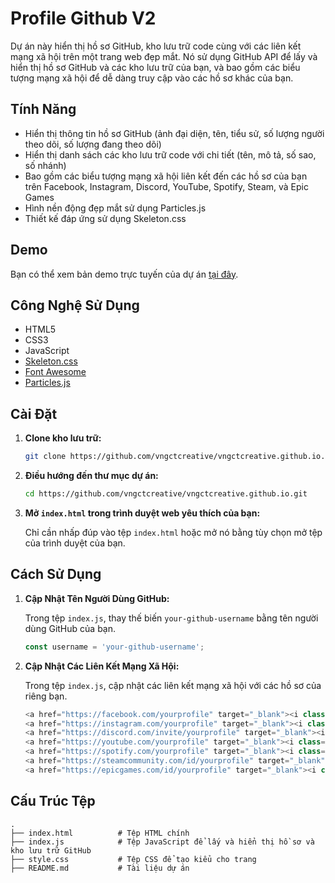# Profile Github V2

Dự án này hiển thị hồ sơ GitHub, kho lưu trữ code cùng với các liên kết mạng xã hội trên một trang web đẹp mắt. Nó sử dụng GitHub API để lấy và hiển thị hồ sơ GitHub và các kho lưu trữ của bạn, và bao gồm các biểu tượng mạng xã hội để dễ dàng truy cập vào các hồ sơ khác của bạn.

## Tính Năng

- Hiển thị thông tin hồ sơ GitHub (ảnh đại diện, tên, tiểu sử, số lượng người theo dõi, số lượng đang theo dõi)
- Hiển thị danh sách các kho lưu trữ code với chi tiết (tên, mô tả, số sao, số nhánh)
- Bao gồm các biểu tượng mạng xã hội liên kết đến các hồ sơ của bạn trên Facebook, Instagram, Discord, YouTube, Spotify, Steam, và Epic Games
- Hình nền động đẹp mắt sử dụng Particles.js
- Thiết kế đáp ứng sử dụng Skeleton.css

## Demo

Bạn có thể xem bản demo trực tuyến của dự án [tại đây](https://vngctcreative.github.io/).

## Công Nghệ Sử Dụng

- HTML5
- CSS3
- JavaScript
- [Skeleton.css](http://getskeleton.com/)
- [Font Awesome](https://fontawesome.com/)
- [Particles.js](https://vincentgarreau.com/particles.js/)

## Cài Đặt

1. **Clone kho lưu trữ:**
   ```bash
   git clone https://github.com/vngctcreative/vngctcreative.github.io.git
   ```

2. **Điều hướng đến thư mục dự án:**
   ```bash
   cd https://github.com/vngctcreative/vngctcreative.github.io.git
   ```

3. **Mở `index.html` trong trình duyệt web yêu thích của bạn:**

   Chỉ cần nhấp đúp vào tệp `index.html` hoặc mở nó bằng tùy chọn mở tệp của trình duyệt của bạn.

## Cách Sử Dụng

1. **Cập Nhật Tên Người Dùng GitHub:**

   Trong tệp `index.js`, thay thế biến `your-github-username` bằng tên người dùng GitHub của bạn.
   ```javascript
   const username = 'your-github-username';
   ```

2. **Cập Nhật Các Liên Kết Mạng Xã Hội:**

   Trong tệp `index.js`, cập nhật các liên kết mạng xã hội với các hồ sơ của riêng bạn.
   ```javascript
   <a href="https://facebook.com/yourprofile" target="_blank"><i class="fab fa-facebook"></i></a>
   <a href="https://instagram.com/yourprofile" target="_blank"><i class="fab fa-instagram"></i></a>
   <a href="https://discord.com/invite/yourprofile" target="_blank"><i class="fab fa-discord"></i></a>
   <a href="https://youtube.com/yourprofile" target="_blank"><i class="fab fa-youtube"></i></a>
   <a href="https://spotify.com/yourprofile" target="_blank"><i class="fab fa-spotify"></i></a>
   <a href="https://steamcommunity.com/id/yourprofile" target="_blank"><i class="fab fa-steam"></i></a>
   <a href="https://epicgames.com/id/yourprofile" target="_blank"><i class="fab fa-epic-games"></i></a>
   ```

## Cấu Trúc Tệp

```
.
├── index.html          # Tệp HTML chính
├── index.js            # Tệp JavaScript để lấy và hiển thị hồ sơ và kho lưu trữ GitHub
├── style.css           # Tệp CSS để tạo kiểu cho trang
├── README.md           # Tài liệu dự án
```
